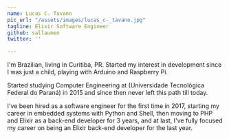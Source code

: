 ```yaml
---
name: Lucas C. Tavano
pic_url: "/assets/images/lucas_c-_tavano.jpg"
tagline: Elixir Software Engineer
github: sallaumen
twitter: ''

---
```

I'm Brazilian, living in Curitiba, PR. Started my interest in development since I was just a child, playing with Arduino and Raspberry Pi.  
  
Started studying Computer Engineering at (Universidade Tecnológica Federal do Paraná) in 2015 and since then never left this path till today.   
  
I've been hired as a software engineer for the first time in 2017, starting my career in embedded systems with Python and Shell, then moving to PHP and Elixir as a back-end developer for 3 years, and at last, I've fully focused my career on being an Elixir back-end developer for the last year.